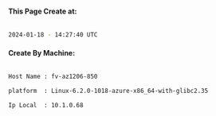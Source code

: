 
   
#### This Page Create at:

```bash

2024-01-18 - 14:27:40 UTC

```

#### Create By Machine:

```bash

Host Name : fv-az1206-850

platform  : Linux-6.2.0-1018-azure-x86_64-with-glibc2.35

Ip Local  : 10.1.0.68

```

